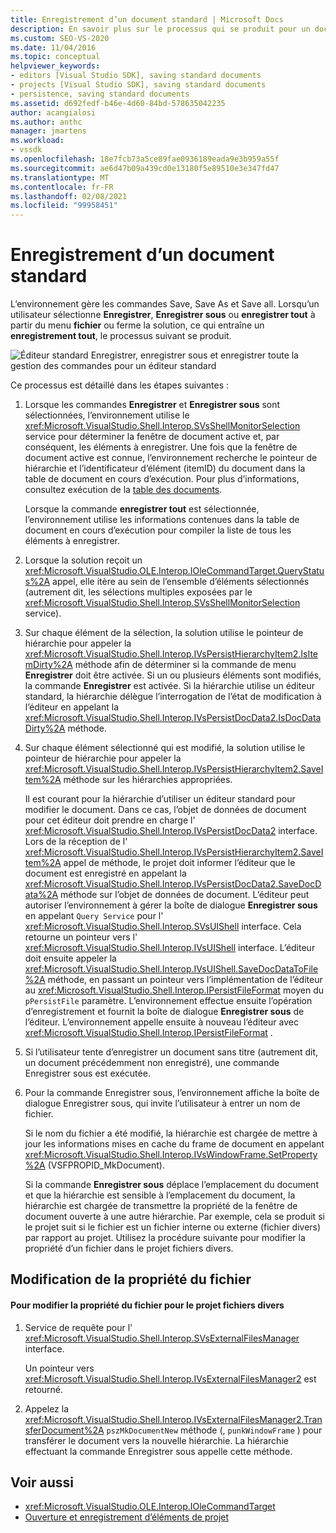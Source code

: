 ```yaml
---
title: Enregistrement d’un document standard | Microsoft Docs
description: En savoir plus sur le processus qui se produit pour un document standard pour un type de projet que vous ajoutez à l’IDE de Visual Studio.
ms.custom: SEO-VS-2020
ms.date: 11/04/2016
ms.topic: conceptual
helpviewer_keywords:
- editors [Visual Studio SDK], saving standard documents
- projects [Visual Studio SDK], saving standard documents
- persistence, saving standard documents
ms.assetid: d692fedf-b46e-4d60-84bd-578635042235
author: acangialosi
ms.author: anthc
manager: jmartens
ms.workload:
- vssdk
ms.openlocfilehash: 18e7fcb73a5ce89fae0936189eada9e3b959a55f
ms.sourcegitcommit: ae6d47b09a439cd0e13180f5e89510e3e347fd47
ms.translationtype: MT
ms.contentlocale: fr-FR
ms.lasthandoff: 02/08/2021
ms.locfileid: "99958451"
---
```

# <a name="saving-a-standard-document"></a>Enregistrement d’un document standard
L’environnement gère les commandes Save, Save As et Save all. Lorsqu’un utilisateur sélectionne **Enregistrer**, **Enregistrer sous** ou **enregistrer tout** à partir du menu **fichier** ou ferme la solution, ce qui entraîne un **enregistrement tout**, le processus suivant se produit.

 ![Éditeur standard](../../extensibility/internals/media/public.gif "Blockchain publique") Enregistrer, enregistrer sous et enregistrer toute la gestion des commandes pour un éditeur standard

 Ce processus est détaillé dans les étapes suivantes :

1. Lorsque les commandes **Enregistrer** et **Enregistrer sous** sont sélectionnées, l’environnement utilise le <xref:Microsoft.VisualStudio.Shell.Interop.SVsShellMonitorSelection> service pour déterminer la fenêtre de document active et, par conséquent, les éléments à enregistrer. Une fois que la fenêtre de document active est connue, l’environnement recherche le pointeur de hiérarchie et l’identificateur d’élément (itemID) du document dans la table de document en cours d’exécution. Pour plus d’informations, consultez exécution de la [table des documents](../../extensibility/internals/running-document-table.md).

    Lorsque la commande **enregistrer tout** est sélectionnée, l’environnement utilise les informations contenues dans la table de document en cours d’exécution pour compiler la liste de tous les éléments à enregistrer.

2. Lorsque la solution reçoit un <xref:Microsoft.VisualStudio.OLE.Interop.IOleCommandTarget.QueryStatus%2A> appel, elle itère au sein de l’ensemble d’éléments sélectionnés (autrement dit, les sélections multiples exposées par le <xref:Microsoft.VisualStudio.Shell.Interop.SVsShellMonitorSelection> service).

3. Sur chaque élément de la sélection, la solution utilise le pointeur de hiérarchie pour appeler la <xref:Microsoft.VisualStudio.Shell.Interop.IVsPersistHierarchyItem2.IsItemDirty%2A> méthode afin de déterminer si la commande de menu **Enregistrer** doit être activée. Si un ou plusieurs éléments sont modifiés, la commande **Enregistrer** est activée. Si la hiérarchie utilise un éditeur standard, la hiérarchie délègue l’interrogation de l’état de modification à l’éditeur en appelant la <xref:Microsoft.VisualStudio.Shell.Interop.IVsPersistDocData2.IsDocDataDirty%2A> méthode.

4. Sur chaque élément sélectionné qui est modifié, la solution utilise le pointeur de hiérarchie pour appeler la <xref:Microsoft.VisualStudio.Shell.Interop.IVsPersistHierarchyItem2.SaveItem%2A> méthode sur les hiérarchies appropriées.

    Il est courant pour la hiérarchie d’utiliser un éditeur standard pour modifier le document. Dans ce cas, l’objet de données de document pour cet éditeur doit prendre en charge l' <xref:Microsoft.VisualStudio.Shell.Interop.IVsPersistDocData2> interface. Lors de la réception de l' <xref:Microsoft.VisualStudio.Shell.Interop.IVsPersistHierarchyItem2.SaveItem%2A> appel de méthode, le projet doit informer l’éditeur que le document est enregistré en appelant la <xref:Microsoft.VisualStudio.Shell.Interop.IVsPersistDocData2.SaveDocData%2A> méthode sur l’objet de données de document. L’éditeur peut autoriser l’environnement à gérer la boîte de dialogue **Enregistrer sous** en appelant `Query Service` pour l' <xref:Microsoft.VisualStudio.Shell.Interop.SVsUIShell> interface. Cela retourne un pointeur vers l' <xref:Microsoft.VisualStudio.Shell.Interop.IVsUIShell> interface. L’éditeur doit ensuite appeler la <xref:Microsoft.VisualStudio.Shell.Interop.IVsUIShell.SaveDocDataToFile%2A> méthode, en passant un pointeur vers l’implémentation de l’éditeur au <xref:Microsoft.VisualStudio.Shell.Interop.IPersistFileFormat> moyen du `pPersistFile` paramètre. L’environnement effectue ensuite l’opération d’enregistrement et fournit la boîte de dialogue **Enregistrer sous** de l’éditeur. L’environnement appelle ensuite à nouveau l’éditeur avec <xref:Microsoft.VisualStudio.Shell.Interop.IPersistFileFormat> .

5. Si l’utilisateur tente d’enregistrer un document sans titre (autrement dit, un document précédemment non enregistré), une commande Enregistrer sous est exécutée.

6. Pour la commande Enregistrer sous, l’environnement affiche la boîte de dialogue Enregistrer sous, qui invite l’utilisateur à entrer un nom de fichier.

    Si le nom du fichier a été modifié, la hiérarchie est chargée de mettre à jour les informations mises en cache du frame de document en appelant <xref:Microsoft.VisualStudio.Shell.Interop.IVsWindowFrame.SetProperty%2A> (VSFPROPID_MkDocument).

   Si la commande **Enregistrer sous** déplace l’emplacement du document et que la hiérarchie est sensible à l’emplacement du document, la hiérarchie est chargée de transmettre la propriété de la fenêtre de document ouverte à une autre hiérarchie. Par exemple, cela se produit si le projet suit si le fichier est un fichier interne ou externe (fichier divers) par rapport au projet. Utilisez la procédure suivante pour modifier la propriété d’un fichier dans le projet fichiers divers.

## <a name="changing-file-ownership"></a>Modification de la propriété du fichier

#### <a name="to-change-file-ownership-to-the-miscellaneous-files-project"></a>Pour modifier la propriété du fichier pour le projet fichiers divers

1. Service de requête pour l' <xref:Microsoft.VisualStudio.Shell.Interop.SVsExternalFilesManager> interface.

     Un pointeur vers <xref:Microsoft.VisualStudio.Shell.Interop.IVsExternalFilesManager2> est retourné.

2. Appelez la <xref:Microsoft.VisualStudio.Shell.Interop.IVsExternalFilesManager2.TransferDocument%2A> `pszMkDocumentNew` méthode (, `punkWindowFrame` ) pour transférer le document vers la nouvelle hiérarchie. La hiérarchie effectuant la commande Enregistrer sous appelle cette méthode.

## <a name="see-also"></a>Voir aussi
- <xref:Microsoft.VisualStudio.OLE.Interop.IOleCommandTarget>
- [Ouverture et enregistrement d’éléments de projet](../../extensibility/internals/opening-and-saving-project-items.md)
